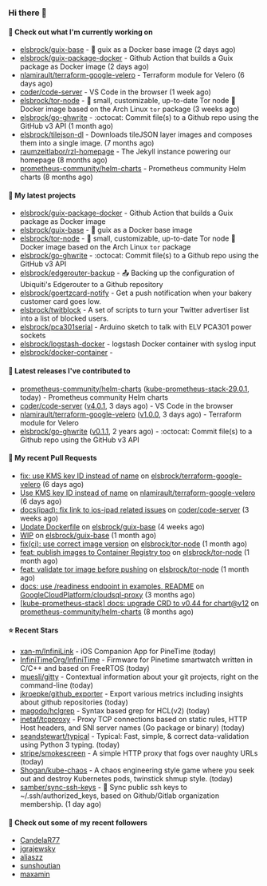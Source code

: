 ### Hi there 👋

#### 👷 Check out what I'm currently working on

- [elsbrock/guix-base](https://github.com/elsbrock/guix-base) - :whale: guix as a Docker base image (2 days ago)
- [elsbrock/guix-package-docker](https://github.com/elsbrock/guix-package-docker) - Github Action that builds a Guix package as Docker image (2 days ago)
- [nlamirault/terraform-google-velero](https://github.com/nlamirault/terraform-google-velero) - Terraform module for Velero (6 days ago)
- [coder/code-server](https://github.com/coder/code-server) - VS Code in the browser (1 week ago)
- [elsbrock/tor-node](https://github.com/elsbrock/tor-node) - :rocket: small, customizable, up-to-date Tor node :whale: Docker image based on the Arch Linux `tor` package (3 weeks ago)
- [elsbrock/go-ghwrite](https://github.com/elsbrock/go-ghwrite) - :octocat: Commit file(s) to a Github repo using the GitHub v3 API (1 month ago)
- [elsbrock/tilejson-dl](https://github.com/elsbrock/tilejson-dl) - Downloads tileJSON layer images and composes them into a single image. (7 months ago)
- [raumzeitlabor/rzl-homepage](https://github.com/raumzeitlabor/rzl-homepage) - The Jekyll instance powering our homepage (8 months ago)
- [prometheus-community/helm-charts](https://github.com/prometheus-community/helm-charts) - Prometheus community Helm charts (8 months ago)

#### 🌱 My latest projects

- [elsbrock/guix-package-docker](https://github.com/elsbrock/guix-package-docker) - Github Action that builds a Guix package as Docker image
- [elsbrock/guix-base](https://github.com/elsbrock/guix-base) - :whale: guix as a Docker base image
- [elsbrock/tor-node](https://github.com/elsbrock/tor-node) - :rocket: small, customizable, up-to-date Tor node :whale: Docker image based on the Arch Linux `tor` package
- [elsbrock/go-ghwrite](https://github.com/elsbrock/go-ghwrite) - :octocat: Commit file(s) to a Github repo using the GitHub v3 API
- [elsbrock/edgerouter-backup](https://github.com/elsbrock/edgerouter-backup) - :outbox_tray: Backing up the configuration of Ubiquiti&#39;s Edgerouter to a Github repository
- [elsbrock/goertzcard-notify](https://github.com/elsbrock/goertzcard-notify) - Get a push notification when your bakery customer card goes low.
- [elsbrock/twitblock](https://github.com/elsbrock/twitblock) - A set of scripts to turn your Twitter advertiser list into a list of blocked users.
- [elsbrock/pca301serial](https://github.com/elsbrock/pca301serial) - Arduino sketch to talk with ELV PCA301 power sockets
- [elsbrock/logstash-docker](https://github.com/elsbrock/logstash-docker) - logstash Docker container with syslog input
- [elsbrock/docker-container](https://github.com/elsbrock/docker-container) - 

#### 🔭 Latest releases I've contributed to

- [prometheus-community/helm-charts](https://github.com/prometheus-community/helm-charts) ([kube-prometheus-stack-29.0.1](https://github.com/prometheus-community/helm-charts/releases/tag/kube-prometheus-stack-29.0.1), today) - Prometheus community Helm charts
- [coder/code-server](https://github.com/coder/code-server) ([v4.0.1](https://github.com/coder/code-server/releases/tag/v4.0.1), 3 days ago) - VS Code in the browser
- [nlamirault/terraform-google-velero](https://github.com/nlamirault/terraform-google-velero) ([v1.0.0](https://github.com/nlamirault/terraform-google-velero/releases/tag/v1.0.0), 3 days ago) - Terraform module for Velero
- [elsbrock/go-ghwrite](https://github.com/elsbrock/go-ghwrite) ([v0.1.1](https://github.com/elsbrock/go-ghwrite/releases/tag/v0.1.1), 2 years ago) - :octocat: Commit file(s) to a Github repo using the GitHub v3 API

#### 🔨 My recent Pull Requests

- [fix: use KMS key ID instead of name](https://github.com/elsbrock/terraform-google-velero/pull/1) on [elsbrock/terraform-google-velero](https://github.com/elsbrock/terraform-google-velero) (6 days ago)
- [Use KMS key ID instead of name](https://github.com/nlamirault/terraform-google-velero/pull/27) on [nlamirault/terraform-google-velero](https://github.com/nlamirault/terraform-google-velero) (6 days ago)
- [docs(ipad): fix link to ios-ipad related issues](https://github.com/coder/code-server/pull/4651) on [coder/code-server](https://github.com/coder/code-server) (3 weeks ago)
- [Update Dockerfile](https://github.com/elsbrock/guix-base/pull/8) on [elsbrock/guix-base](https://github.com/elsbrock/guix-base) (4 weeks ago)
- [WIP](https://github.com/elsbrock/guix-base/pull/1) on [elsbrock/guix-base](https://github.com/elsbrock/guix-base) (1 month ago)
- [fix(ci): use correct image version](https://github.com/elsbrock/tor-node/pull/11) on [elsbrock/tor-node](https://github.com/elsbrock/tor-node) (1 month ago)
- [feat: publish images to Container Registry too](https://github.com/elsbrock/tor-node/pull/7) on [elsbrock/tor-node](https://github.com/elsbrock/tor-node) (1 month ago)
- [feat: validate tor image before pushing](https://github.com/elsbrock/tor-node/pull/6) on [elsbrock/tor-node](https://github.com/elsbrock/tor-node) (1 month ago)
- [docs: use /readiness endpoint in examples, README](https://github.com/GoogleCloudPlatform/cloudsql-proxy/pull/929) on [GoogleCloudPlatform/cloudsql-proxy](https://github.com/GoogleCloudPlatform/cloudsql-proxy) (3 months ago)
- [[kube-prometheus-stack] docs: upgrade CRD to v0.44 for chart@v12](https://github.com/prometheus-community/helm-charts/pull/926) on [prometheus-community/helm-charts](https://github.com/prometheus-community/helm-charts) (8 months ago)

#### ⭐ Recent Stars

- [xan-m/InfiniLink](https://github.com/xan-m/InfiniLink) - iOS Companion App for PineTime (today)
- [InfiniTimeOrg/InfiniTime](https://github.com/InfiniTimeOrg/InfiniTime) - Firmware for Pinetime smartwatch written in C/C&#43;&#43; and based on FreeRTOS (today)
- [muesli/gitty](https://github.com/muesli/gitty) - Contextual information about your git projects, right on the command-line (today)
- [jkroepke/github_exporter](https://github.com/jkroepke/github_exporter) - Export various metrics including insights about github repositories (today)
- [magodo/hclgrep](https://github.com/magodo/hclgrep) - Syntax based grep for HCL(v2) (today)
- [inetaf/tcpproxy](https://github.com/inetaf/tcpproxy) - Proxy TCP connections based on static rules, HTTP Host headers, and SNI server names (Go package or binary) (today)
- [seandstewart/typical](https://github.com/seandstewart/typical) - Typical: Fast, simple, &amp; correct data-validation using Python 3 typing. (today)
- [stripe/smokescreen](https://github.com/stripe/smokescreen) - A simple HTTP proxy that fogs over naughty URLs     (today)
- [Shogan/kube-chaos](https://github.com/Shogan/kube-chaos) - A chaos engineering style game where you seek out and destroy Kubernetes pods, twinstick shmup style. (today)
- [samber/sync-ssh-keys](https://github.com/samber/sync-ssh-keys) - 🔐  Sync public ssh keys to ~/.ssh/authorized_keys, based on Github/Gitlab organization membership. (1 day ago)

#### 👯 Check out some of my recent followers

- [CandelaR77](https://github.com/CandelaR77)
- [jgrajewsky](https://github.com/jgrajewsky)
- [aliaszz](https://github.com/aliaszz)
- [sunshoutian](https://github.com/sunshoutian)
- [maxamin](https://github.com/maxamin)